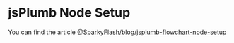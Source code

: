 # jsPlumb Node Setup

 You can find the article <a href="http://www.sparkyflash.com/blog/jsplumb-flowchart-node-setup" target="_blank">@SparkyFlash/blog/jsplumb-flowchart-node-setup</a>